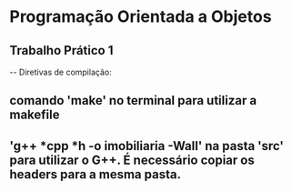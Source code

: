 # Programação Orientada a Objetos
## Trabalho Prático 1

-- Diretivas de compilação:

## comando 'make' no terminal para utilizar a makefile
## 'g++ *cpp *h -o imobiliaria -Wall' na pasta 'src' para utilizar o G++. É necessário copiar os headers para a mesma pasta.
